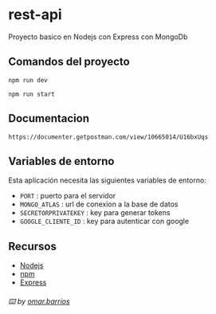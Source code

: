 # rest-api

Proyecto basico en Nodejs con Express con MongoDb

## Comandos del proyecto

```
npm run dev
```

```
npm run start
```
## Documentacion
```
https://documenter.getpostman.com/view/10665014/U16bxUqs
```

## Variables de entorno

Esta aplicación necesita las siguientes variables de entorno:

- ` PORT ` : puerto para el servidor
- ` MONGO_ATLAS ` : url de conexion a la base de datos
- ` SECRETORPRIVATEKEY ` : key para generar tokens
- ` GOOGLE_CLIENTE_ID ` : key para autenticar con google

## Recursos

- [Nodejs](https://nodejs.org/es/)
- [npm](https://www.npmjs.com/)
- [Express](https://expressjs.com/es/)


###### ⌨️ by [omar.barrios]()
